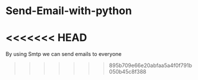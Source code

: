 # Send-Email-with-python
<<<<<<< HEAD
=======
By using Smtp we can send emails to everyone
>>>>>>> 895b709e66e20abfaa5a4f0f791b050b45c8f388

